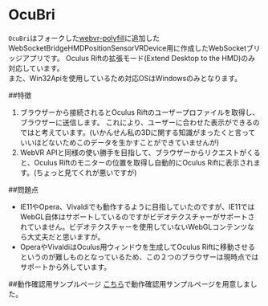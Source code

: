 # OcuBri
`OcuBri`はフォークした[webvr-polyfill](https://github.com/gtk2k/webvr-polyfill)に追加したWebSocketBridgeHMDPositionSensorVRDevice用に作成したWebSocketブリッジアプリです。
Oculus Riftの拡張モード(Extend Desktop to the HMD)のみ対応しています。  
また、Win32Apiを使用しているため対応OSはWindowsのみとなります。

##特徴
1. ブラウザーから接続されるとOculus Riftのユーザープロファイルを取得し、ブラウザーに送信します。
これにより、ユーザーに合わせた表示ができるのではと考えています。(いかんせん私の3Dに関する知識がまったくと言っていいほどないためこのデータを生かすことができていませんが)
2. WebVR APIと同様の使い勝手を目指して、ブラウザーからリクエストがくると、Oculus Riftのモニターの位置を取得し自動的にOculus Riftに表示されます。(ちょっと見てくれが悪いですが) 

##問題点
* IE11やOpera、Vivaldiでも動作するように目指していたのですが、IE11ではWebGL自体はサポートしているのですがビデオテクスチャーがサポートされていません。ビデオテクスチャーを使用していないWebGLコンテンツなら大丈夫だと思いますが。
* OperaやVivaldiはOculus用ウィンドウを生成してOculus Riftに移動させるというのが難しものとなっているため、この２つのブラウザーは現時点ではサポートから外しています。

##動作確認用サンプルページ
[こちら](https://github.com/gtk2k/gtk2k.github.io)で動作確認用サンプルページを用意しました。
